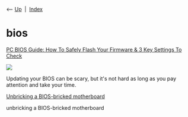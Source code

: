 <div class="nav">

⟵ [Up](index.html)  \|  [Index](index.html)

</div>

# bios

<div class="cards">

<div class="card">

<div class="card-title">

[PC BIOS Guide: How To Safely Flash Your Firmware & 3 Key Settings To
Check](https://hothardware.com/news/pc-bios-flash-guide)

</div>

<div class="card-image">

[![](https://images.hothardware.com/contentimages/newsitem/67686/content/1x1_1200x1200_highres-bios-flash-render.jpg)](https://hothardware.com/news/pc-bios-flash-guide)

</div>

Updating your BIOS can be scary, but it's not hard as long as you pay
attention and take your time.

</div>

<div class="card">

<div class="card-title">

[Unbricking a BIOS-bricked
motherboard](https://davidesnotes.com/shorts/1)

</div>

unbricking a BIOS-bricked motherboard

</div>

</div>
